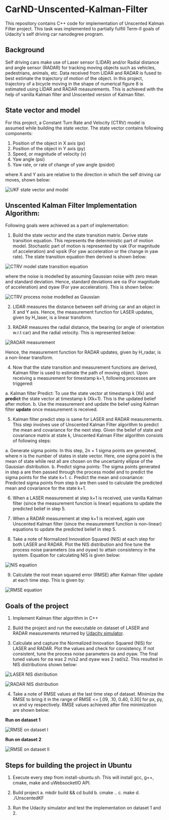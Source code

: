 # CarND-Unscented-Kalman-Filter
This repository contains C++ code for implementation of Unscented Kalman Filter project. This task was implemented to partially fulfill Term-II goals of Udacity's self driving car nanodegree program.

## Background

Self driving cars make use of Laser sensor (LIDAR) and/or Radial distance and angle sensor (RADAR) for tracking moving objects such as vehicles, pedestrians, animals, etc. Data received from LIDAR and RADAR is fused to best estimate the trajectory of motion of the object. In this project, trajectory of a bicycle moving in the shape of numerical figure 8 is estimated using LIDAR and RADAR measurements. This is achieved with the help of vanilla Kalman filter and Unscented version of Kalman filter.

## State vector and model

For this project, a Constant Turn Rate and Velocity (CTRV) model is assumed while building the state vector. The state vector contains following components:

1. Position of the object in X axis (px)
2. Position of the object in Y axis (py)
3. Speed, or magnitude of velocity (v)
4. Yaw angle (psi)
5. Yaw rate, or rate of change of yaw angle (psidot)

where X and Y axis are relative to the direction in which the self driving car moves, shown below:

![UKF state vector and model](https://raw.githubusercontent.com/sohonisaurabh/CarND-Unscented-Kalman-Filter/master/image-resources/ctrv-state-vector.png)

## Unscented Kalman Filter Implementation Algorithm:

Following goals were achieved as a part of implementation:

1. Build the state vector and the state transition matrix. Derive state transition equation. This represents the deterministic part of motion model. Stochastic part of motion is represented by νak (For magnitude of acceleration) and νpsik (For yaw acceleration or the change in yaw rate). The state transition equation then derived is shown below:

![CTRV model state transition equation](https://raw.githubusercontent.com/sohonisaurabh/CarND-Unscented-Kalman-Filter/master/image-resources/ctrv-state-transition-equation.png)

where the noise is modelled by assuming Gaussian noise with zero mean and standard deviation. Hence, standard deviations are σa (For magnitude of acceleration) and σyaw (For yaw acceleration). This is shown below:

![CTRV process noise modelled as Gaussian](https://raw.githubusercontent.com/sohonisaurabh/CarND-Unscented-Kalman-Filter/master/image-resources/ctrv-noise-modelling.png)

2. LIDAR measures the distance between self driving car and an object in X and Y axis. Hence, the measurement function for LASER updates, given by H_laser, is a linear transform.

3. RADAR measures the radial distance, the bearing (or angle of orientation w.r.t car) and the radial velocity. This is represented below:

![RADAR measurement](https://raw.githubusercontent.com/sohonisaurabh/CarND-Unscented-Kalman-Filter/master/image-resources/radar_measurement.png)

Hence, the measurement function for RADAR updates, given by H_radar, is a non-linear transform.

4. Now that the state transition and measurement functions are derived, Kalman filter is used to estimate the path of moving object. Upon receiving a measurement for timestamp k+1, following processes are triggered:

  a. Kalman filter Predict: To use the state vector at timestamp k (Xk) and **predict** the state vector at timestamp k (Xk+1). This is the updated belief after motion.
  b. Use the measurement and update the belief using Kalman filter **update** once measurement is received.
  
5. Kalman filter predict step is same for LASER and RADAR measurements. This step involves use of Unscented Kalman Filter algorithm to predict the mean and covariance for the next step. Given the belief of state and covariance matrix at state k, Unscented Kalman Filter algorithm consists of following steps:

  a. Generate sigma points: In this step, 2n + 1 sigma points are generated, where n is the number of states in state vector. Here, one sigma point is the mean of state while rest all are chosen on the uncertainty ellipse of the Gaussian distribution.
  b. Predict sigma points: The sigma points generated in step a are then passed through the process model and to predict the sigma points for the state k+1.
  c. Predict the mean and covariance: Predicted sigma points from step b are then used to calculate the predicted mean and covariance for the state k+1.

6. When a LASER measurement at step k+1 is received, use vanilla Kalman filter (since the measurement function is linear) equations to update the predicted belief in step 5.

7. When a RADAR measurement at step k+1 is received, again use Unscented Kalman filter (since the measurement function is non-linear) equations to update the predicted belief in step 5.

8. Take a note of Normalized Innovation Squared (NIS) at each step for both LASER and RADAR. Plot the NIS distribution and fine tune the process noise parameters (σa and σyaw) to attain consistency in the system. Equation for calculating NIS is given below:

![NIS equation](https://raw.githubusercontent.com/sohonisaurabh/CarND-Unscented-Kalman-Filter/master/image-resources/nis-equation.png)

9. Calculate the root mean squared error (RMSE) after Kalman filter update at each time step. This is given by:

![RMSE equation](https://raw.githubusercontent.com/sohonisaurabh/CarND-Unscented-Kalman-Filter/master/image-resources/rmse.png)


## Goals of the project

1. Implement Kalman filter algorithm in C++

2. Build the project and run the executable on dataset of LASER and RADAR measurements returned by [Udacity simulator](https://github.com/udacity/self-driving-car-sim/releases).

3. Calculate and capture the Normalized Innovation Squared (NIS) for LASER and RADAR. Plot the values and check for consistency. If not consistent, tune the process noise parameters σa and σyaw. The final tuned values for σa was 2 m/s2 and σyaw was 2 rad/s2. This resulted in NIS distributions shown below:

![LASER NIS distribution](https://raw.githubusercontent.com/sohonisaurabh/CarND-Unscented-Kalman-Filter/master/image-resources/ukf-nis-laser-dataset-1.png)

![RADAR NIS distribution](https://raw.githubusercontent.com/sohonisaurabh/CarND-Unscented-Kalman-Filter/master/image-resources/ukf-nis-radar-dataset-1.png)

4. Take a note of RMSE values at the last time step of dataset. Minimize the RMSE to bring it in the range of RMSE <= [.09, .10, 0.40, 0.30] for px, py, vx and vy respectively. RMSE values achieved after fine minimization are shown below:

**Run on dataset 1**

![RMSE on dataset I](https://raw.githubusercontent.com/sohonisaurabh/CarND-Unscented-Kalman-Filter/master/image-resources/ukf-rmse-dataset-1.png)




**Run on dataset 2**

![RMSE on dataset II](https://raw.githubusercontent.com/sohonisaurabh/CarND-Unscented-Kalman-Filter/master/image-resources/ukf-rmse-dataset-2.png)


## Steps for building the project in Ubuntu

1. Execute every step from install-ubuntu.sh. This will install gcc, g++, cmake, make and uWebsocketIO API.

2. Build project
  a. mkdir build && cd build
  b. cmake ..
  c. make
  d. ./UnscentedKF

3. Run the Udacity simulator and test the implementation on dataset 1 and 2.
